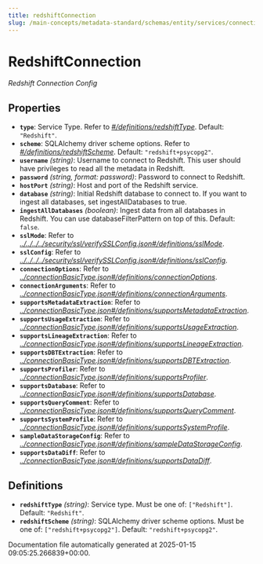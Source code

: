 ```yaml
---
title: redshiftConnection
slug: /main-concepts/metadata-standard/schemas/entity/services/connections/database/redshiftconnection
---
```


# RedshiftConnection

*Redshift  Connection Config*

## Properties

- **`type`**: Service Type. Refer to *[#/definitions/redshiftType](#definitions/redshiftType)*. Default: `"Redshift"`.
- **`scheme`**: SQLAlchemy driver scheme options. Refer to *[#/definitions/redshiftScheme](#definitions/redshiftScheme)*. Default: `"redshift+psycopg2"`.
- **`username`** *(string)*: Username to connect to Redshift. This user should have privileges to read all the metadata in Redshift.
- **`password`** *(string, format: password)*: Password to connect to Redshift.
- **`hostPort`** *(string)*: Host and port of the Redshift service.
- **`database`** *(string)*: Initial Redshift database to connect to. If you want to ingest all databases, set ingestAllDatabases to true.
- **`ingestAllDatabases`** *(boolean)*: Ingest data from all databases in Redshift. You can use databaseFilterPattern on top of this. Default: `false`.
- **`sslMode`**: Refer to *[../../../../security/ssl/verifySSLConfig.json#/definitions/sslMode](#/../../../security/ssl/verifySSLConfig.json#/definitions/sslMode)*.
- **`sslConfig`**: Refer to *[../../../../security/ssl/verifySSLConfig.json#/definitions/sslConfig](#/../../../security/ssl/verifySSLConfig.json#/definitions/sslConfig)*.
- **`connectionOptions`**: Refer to *[../connectionBasicType.json#/definitions/connectionOptions](#/connectionBasicType.json#/definitions/connectionOptions)*.
- **`connectionArguments`**: Refer to *[../connectionBasicType.json#/definitions/connectionArguments](#/connectionBasicType.json#/definitions/connectionArguments)*.
- **`supportsMetadataExtraction`**: Refer to *[../connectionBasicType.json#/definitions/supportsMetadataExtraction](#/connectionBasicType.json#/definitions/supportsMetadataExtraction)*.
- **`supportsUsageExtraction`**: Refer to *[../connectionBasicType.json#/definitions/supportsUsageExtraction](#/connectionBasicType.json#/definitions/supportsUsageExtraction)*.
- **`supportsLineageExtraction`**: Refer to *[../connectionBasicType.json#/definitions/supportsLineageExtraction](#/connectionBasicType.json#/definitions/supportsLineageExtraction)*.
- **`supportsDBTExtraction`**: Refer to *[../connectionBasicType.json#/definitions/supportsDBTExtraction](#/connectionBasicType.json#/definitions/supportsDBTExtraction)*.
- **`supportsProfiler`**: Refer to *[../connectionBasicType.json#/definitions/supportsProfiler](#/connectionBasicType.json#/definitions/supportsProfiler)*.
- **`supportsDatabase`**: Refer to *[../connectionBasicType.json#/definitions/supportsDatabase](#/connectionBasicType.json#/definitions/supportsDatabase)*.
- **`supportsQueryComment`**: Refer to *[../connectionBasicType.json#/definitions/supportsQueryComment](#/connectionBasicType.json#/definitions/supportsQueryComment)*.
- **`supportsSystemProfile`**: Refer to *[../connectionBasicType.json#/definitions/supportsSystemProfile](#/connectionBasicType.json#/definitions/supportsSystemProfile)*.
- **`sampleDataStorageConfig`**: Refer to *[../connectionBasicType.json#/definitions/sampleDataStorageConfig](#/connectionBasicType.json#/definitions/sampleDataStorageConfig)*.
- **`supportsDataDiff`**: Refer to *[../connectionBasicType.json#/definitions/supportsDataDiff](#/connectionBasicType.json#/definitions/supportsDataDiff)*.
## Definitions

- **`redshiftType`** *(string)*: Service type. Must be one of: `["Redshift"]`. Default: `"Redshift"`.
- **`redshiftScheme`** *(string)*: SQLAlchemy driver scheme options. Must be one of: `["redshift+psycopg2"]`. Default: `"redshift+psycopg2"`.


Documentation file automatically generated at 2025-01-15 09:05:25.266839+00:00.
